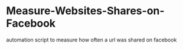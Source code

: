 # Measure-Websites-Shares-on-Facebook
automation script to measure how often a url was shared on facebook
